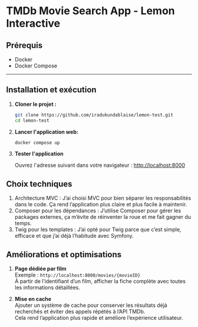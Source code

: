 # TMDb Movie Search App - Lemon Interactive

## Prérequis

- Docker
- Docker Compose

---

## Installation et exécution

1. **Cloner le projet :**
   ```bash
   git clone https://github.com/iradukundablaise/lemon-test.git
   cd lemon-test
   ```
2. **Lancer l'application web:**
    ```bash
   docker compose up
    ```
3. **Tester l'application**

   Ouvrez l'adresse suivant dans votre navigateur : [http://localhost:8000](http://localhost:8000)

## Choix techniques
1. Architecture MVC : J’ai choisi MVC pour bien séparer les responsabilités dans le code. Ça rend l’application plus claire et plus facile à maintenir.
2. Composer pour les dépendances : J’utilise Composer pour gérer les packages externes, ça m’évite de réinventer la roue et me fait gagner du temps.
3. Twig pour les templates : J’ai opté pour Twig parce que c’est simple, efficace et que j’ai déjà l’habitude avec Symfony.

## Améliorations et optimisations

1. **Page dédiée par film**  
   Exemple : `http://localhost:8000/movies/{movieID}`  
   À partir de l’identifiant d’un film, afficher la fiche complète avec toutes les informations détaillées.


2. **Mise en cache**  
   Ajouter un système de cache pour conserver les résultats déjà recherchés et éviter des appels répétés à l’API TMDb.  
   Cela rend l’application plus rapide et améliore l’expérience utilisateur.  


